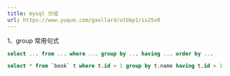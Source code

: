 ```yaml
---
title: mysql 分组
url: https://www.yuque.com/gaollard/utbbp1/is25v0
---
```


1、group 常用句式

```sql
select ... from ... where ... group by ... having ... order by ...
```

```sql
select * from `book` t where t.id > 1 group by t.name having t.id > 1  order by t.id ASC 
```
